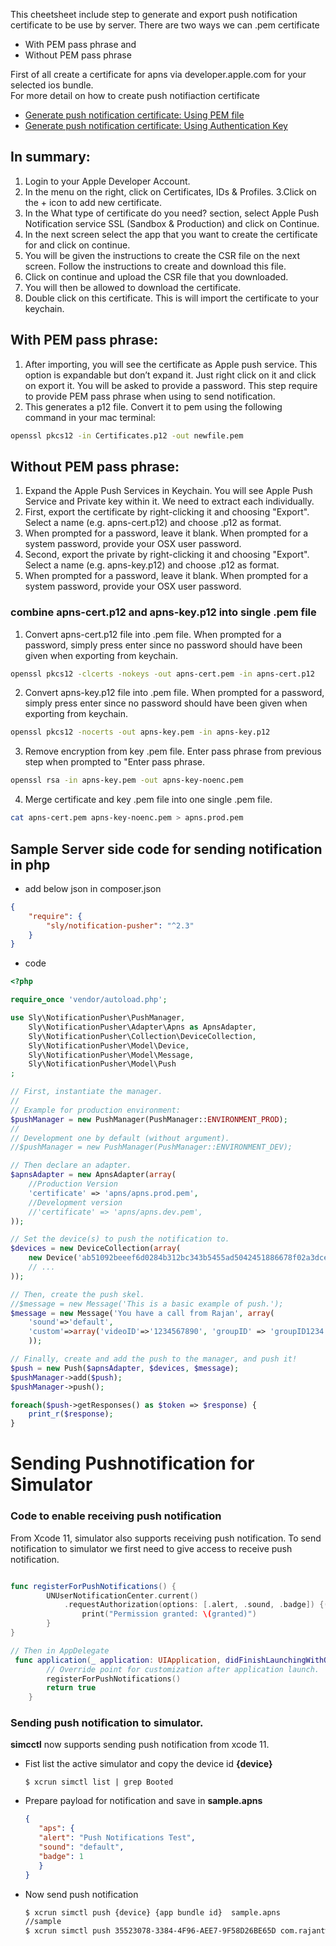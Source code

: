 This cheetsheet include step to generate and export push notification certificate to be use by server. 
There are two ways we can .pem certificate 

- With PEM pass phrase and
- Without PEM pass phrase


First of all create a certificate for apns via developer.apple.com for your selected ios bundle.  
For more detail on how to create push notifiaction certificate
- [Generate push notification certificate: Using PEM file](https://www.appcoda.com/push-notification-ios/)
- [Generate push notification certificate: Using Authentication Key](https://www.raywenderlich.com/8164-push-notifications-tutorial-getting-started)

## In summary:
1. Login to your Apple Developer Account.
2. In the menu on the right, click on Certificates, IDs & Profiles.
3.Click on the + icon to add new certificate.
4. In the What type of certificate do you need? section, select Apple Push Notification service SSL (Sandbox & Production) and click on Continue.
5. In the next screen select the app that you want to create the certificate for and click on continue.
6. You will be given the instructions to create the CSR file on the next screen. Follow the instructions to create and download this file.
7. Click on continue and upload the CSR file that you downloaded.
8. You will then be allowed to download the certificate.
9. Double click on this certificate. This is will import the certificate to your keychain.

## With PEM pass phrase:
1. After importing, you will see the certificate as Apple push service. This option is expandable but don’t expand it. 
Just right click on it and click on export it. You will be asked to provide a password. 
This step require to provide PEM pass phrase when using to send notification.
2. This generates a p12 file. Convert it to pem using the following command in your mac terminal:
```bash
openssl pkcs12 -in Certificates.p12 -out newfile.pem
```

## Without PEM pass phrase:
1. Expand the Apple Push Services in Keychain. You will see Apple Push Service and Private key within it. 
We need to extract each individually.
2. First, export the certificate by right-clicking it and choosing "Export". 
Select a name (e.g. apns-cert.p12) and choose .p12 as format.
3. When prompted for a password, leave it blank. When prompted for a system password, provide your OSX user password.
4. Second,  export the private by right-clicking it and choosing "Export". 
Select a name (e.g. apns-key.p12) and choose .p12 as format.
5. When prompted for a password, leave it blank. When prompted for a system password, provide your OSX user password.


### combine apns-cert.p12 and apns-key.p12 into single .pem file
1. Convert apns-cert.p12 file into .pem file. When prompted for a password, simply press enter since no password 
should have been given when exporting from keychain.
```bash
openssl pkcs12 -clcerts -nokeys -out apns-cert.pem -in apns-cert.p12
```

2. Convert apns-key.p12 file into .pem file. When prompted for a password, simply press enter since no password 
should have been given when exporting from keychain.
```bash
openssl pkcs12 -nocerts -out apns-key.pem -in apns-key.p12
```

3. Remove encryption from key .pem file. Enter pass phrase from previous step when prompted to "Enter pass phrase.
```bash
openssl rsa -in apns-key.pem -out apns-key-noenc.pem
``` 

4. Merge certificate and key .pem file into one single .pem file.
```bash 
cat apns-cert.pem apns-key-noenc.pem > apns.prod.pem
```



## Sample Server side code for sending notification in php
- add below json in composer.json
```json
{
    "require": {
        "sly/notification-pusher": "^2.3"
    }
}
```


- code
```php
<?php

require_once 'vendor/autoload.php';

use Sly\NotificationPusher\PushManager,
    Sly\NotificationPusher\Adapter\Apns as ApnsAdapter,
    Sly\NotificationPusher\Collection\DeviceCollection,
    Sly\NotificationPusher\Model\Device,
    Sly\NotificationPusher\Model\Message,
    Sly\NotificationPusher\Model\Push
;

// First, instantiate the manager.
//
// Example for production environment:
$pushManager = new PushManager(PushManager::ENVIRONMENT_PROD);
//
// Development one by default (without argument).
//$pushManager = new PushManager(PushManager::ENVIRONMENT_DEV);

// Then declare an adapter.
$apnsAdapter = new ApnsAdapter(array(
    //Production Version
    'certificate' => 'apns/apns.prod.pem',
	//Development version
	//'certificate' => 'apns/apns.dev.pem',
));

// Set the device(s) to push the notification to.
$devices = new DeviceCollection(array(
    new Device('ab51092beeef6d0284b312bc343b5455ad5042451886678f02a3dceedca68328'),
    // ...
));

// Then, create the push skel.
//$message = new Message('This is a basic example of push.');
$message = new Message('You have a call from Rajan', array(
	'sound'=>'default',
	'custom'=>array('videoID'=>'1234567890', 'groupID' => 'groupID1234')
	));

// Finally, create and add the push to the manager, and push it!
$push = new Push($apnsAdapter, $devices, $message);
$pushManager->add($push);
$pushManager->push();

foreach($push->getResponses() as $token => $response) {
    print_r($response);
}
```



# Sending Pushnotification for Simulator

### Code to enable receiving push notification
From Xcode 11, simulator also supports receiving push notification.  To send notification to simulator we first need to give access to receive push notification.

```swift

func registerForPushNotifications() {
        UNUserNotificationCenter.current()
            .requestAuthorization(options: [.alert, .sound, .badge]) {(granted, error) in
                print("Permission granted: \(granted)")
        }
}

// Then in AppDelegate
 func application(_ application: UIApplication, didFinishLaunchingWithOptions launchOptions: [UIApplication.LaunchOptionsKey: Any]?) -> Bool {
        // Override point for customization after application launch.
        registerForPushNotifications()
        return true
    }
```

### Sending push notification to simulator.

**simcctl** now supports sending push notification from xcode 11. 

- Fist list the active simulator and copy the device id **{device}**

  	```$ xcrun simctl list | grep Booted```
  
 - Prepare payload for notification and save in **sample.apns**  
 
	 ```json
	 {
	    "aps": {
		"alert": "Push Notifications Test",
		"sound": "default",
		"badge": 1
	    }
	}
	 ```

- Now send push notification
	
	```bash 
	$ xcrun simctl push {device} {app bundle id}  sample.apns
	//sample
	$ xcrun simctl push 35523078-3384-4F96-AEE7-9F58D26BE65D com.rajantwanabashu.demo.SimulatorNotification  sample.apns
	```
 



